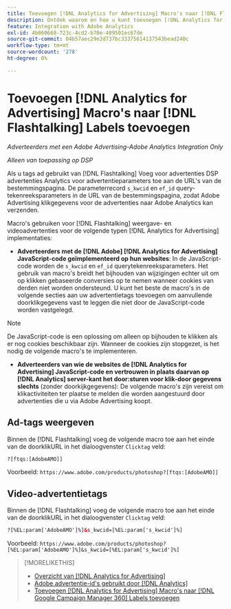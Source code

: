 ```yaml
---
title: Toevoegen [!DNL Analytics for Advertising] Macro's naar [!DNL Flashtalking] Labels toevoegen
description: Ontdek waarom en hoe u kunt toevoegen [!DNL Analytics for Advertising] macro's voor uw [!DNL Flashtalking] advertentietags
feature: Integration with Adobe Analytics
exl-id: 4b060668-723c-4cd2-b70e-409501ec67de
source-git-commit: 04b57aec29e2d737bc33375614137543bead240c
workflow-type: tm+mt
source-wordcount: '278'
ht-degree: 0%

---
```


# Toevoegen [!DNL Analytics for Advertising] Macro&#39;s naar [!DNL Flashtalking] Labels toevoegen

*Adverteerders met een Adobe Advertising-Adobe Analytics Integration Only*

*Alleen van toepassing op DSP*

Als u tags ad gebruikt van [!DNL Flashtalking] Voeg voor advertenties DSP advertenties Analytics voor advertentieparameters toe aan de URL&#39;s van de bestemmingspagina. De parameterrecord `s_kwcid` en `ef_id` query-tekenreeksparameters in de URL van de bestemmingspagina, zodat Adobe Advertising klikgegevens voor de advertenties naar Adobe Analytics kan verzenden.

Macro&#39;s gebruiken voor [!DNL Flashtalking] weergave- en videoadvertenties voor de volgende typen [!DNL Analytics for Advertising] implementaties:

* **Adverteerders met de [!DNL Adobe] [!DNL Analytics for Advertising] JavaScript-code geïmplementeerd op hun websites**: In de JavaScript-code worden de `s_kwcid` en `ef_id` querytekenreeksparameters. Het gebruik van macro&#39;s breidt het bijhouden van wijzigingen echter uit om op klikken gebaseerde conversies op te nemen wanneer cookies van derden niet worden ondersteund. U kunt het beste de macro&#39;s in de volgende secties aan uw advertentietags toevoegen om aanvullende doorklikgegevens vast te leggen die niet door de JavaScript-code worden vastgelegd.

>[!NOTE]
>
>De JavaScript-code is een oplossing om alleen op bijhouden te klikken als er nog cookies beschikbaar zijn. Wanneer de cookies zijn stopgezet, is het nodig de volgende macro&#39;s te implementeren.

* **Adverteerders van wie de websites de [!DNL Analytics for Advertising] JavaScript-code en vertrouwen in plaats daarvan op [!DNL Analytics] server-kant het door:sturen voor klik-door gegevens slechts** (zonder doorkijkgegevens): De volgende macro&#39;s zijn vereist om klikactiviteiten ter plaatse te melden die worden aangestuurd door advertenties die u via Adobe Advertising koopt.

## Ad-tags weergeven

Binnen de [!DNL Flashtalking] voeg de volgende macro toe aan het einde van de doorklikURL in het dialoogvenster `Clicktag` veld:

```html
?[ftqs:[AdobeAMO]]
```

Voorbeeld:  `https://www.adobe.com/products/photoshop?[ftqs:[AdobeAMO]]`

## Video-advertentietags

Binnen de [!DNL Flashtalking] voeg de volgende macro toe aan het einde van de doorklikURL in het dialoogvenster `Clicktag` veld:

```html
?[%EL:param['AdobeAMO']%]&s_kwcid=[%EL:param['s_kwcid']%]
```

Voorbeeld:  `https://www.adobe.com/products/photoshop?[%EL:param['AdobeAMO']%]&s_kwcid=[%EL:param['s_kwcid']%]`

>[!MORELIKETHIS]
>
>* [Overzicht van [!DNL Analytics for Advertising]](overview.md)
>* [Adobe advertentie-id&#39;s gebruikt door [!DNL Analytics]](/help/integrations/analytics/ids.md)
>* [Toevoegen [!DNL Analytics for Advertising] Macro&#39;s naar [!DNL Google Campaign Manager 360] Labels toevoegen](/help/integrations/analytics/macros-google-campaign-manager.md)

